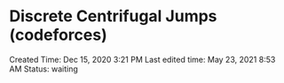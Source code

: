 # Discrete Centrifugal Jumps (codeforces)

Created Time: Dec 15, 2020 3:21 PM
Last edited time: May 23, 2021 8:53 AM
Status: waiting